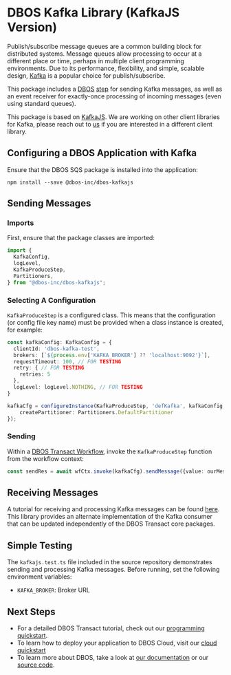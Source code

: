 # DBOS Kafka Library (KafkaJS Version)

Publish/subscribe message queues are a common building block for distributed systems.  Message queues allow processing to occur at a different place or time, perhaps in multiple client programming environments.  Due to its performance, flexibility, and simple, scalable design, [Kafka](https://www.confluent.io/cloud-kafka) is a popular choice for publish/subscribe.

This package includes a [DBOS](https://docs.dbos.dev/) [step](https://docs.dbos.dev/tutorials/communicator-tutorial) for sending Kafka messages, as well as an event receiver for exactly-once processing of incoming messages (even using standard queues).

This package is based on [KafkaJS](https://kafka.js.org/).  We are working on other client libraries for Kafka, please reach out to [us](https://www.dbos.dev/) if you are interested in a different client library.

## Configuring a DBOS Application with Kafka
Ensure that the DBOS SQS package is installed into the application:
```
npm install --save @dbos-inc/dbos-kafkajs
```

## Sending Messages

### Imports
First, ensure that the package classes are imported:
```typescript
import {
  KafkaConfig,
  logLevel,
  KafkaProduceStep,
  Partitioners,
} from "@dbos-inc/dbos-kafkajs";
```

### Selecting A Configuration
`KafkaProduceStep` is a configured class.  This means that the configuration (or config file key name) must be provided when a class instance is created, for example:
```typescript
const kafkaConfig: KafkaConfig = {
  clientId: 'dbos-kafka-test',
  brokers: [`${process.env['KAFKA_BROKER'] ?? 'localhost:9092'}`],
  requestTimeout: 100, // FOR TESTING
  retry: { // FOR TESTING
    retries: 5
  },
  logLevel: logLevel.NOTHING, // FOR TESTING
}

kafkaCfg = configureInstance(KafkaProduceStep, 'defKafka', kafkaConfig, defTopic, {
    createPartitioner: Partitioners.DefaultPartitioner
});
```

### Sending
Within a [DBOS Transact Workflow](https://docs.dbos.dev/tutorials/workflow-tutorial), invoke the `KafkaProduceStep` function from the workflow context:
```typescript   
const sendRes = await wfCtx.invoke(kafkaCfg).sendMessage({value: ourMessage});
```

## Receiving Messages
A tutorial for receiving and processing Kafka messages can be found [here](https://docs.dbos.dev/tutorials/kafka-integration).  This library provides an alternate implementation of the Kafka consumer that can be updated independently of the DBOS Transact core packages.

## Simple Testing
The `kafkajs.test.ts` file included in the source repository demonstrates sending and processing Kafka messages.  Before running, set the following environment variables:
- `KAFKA_BROKER`: Broker URL

## Next Steps
- For a detailed DBOS Transact tutorial, check out our [programming quickstart](https://docs.dbos.dev/getting-started/quickstart-programming).
- To learn how to deploy your application to DBOS Cloud, visit our [cloud quickstart](https://docs.dbos.dev/getting-started/quickstart-cloud/)
- To learn more about DBOS, take a look at [our documentation](https://docs.dbos.dev/) or our [source code](https://github.com/dbos-inc/dbos-transact).
